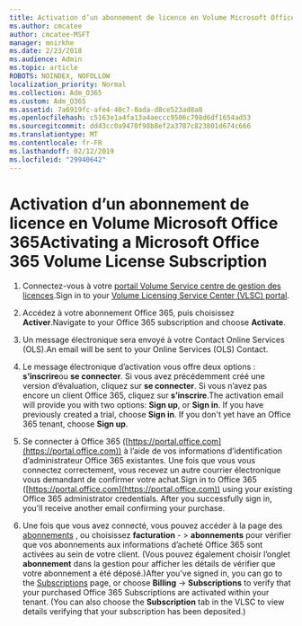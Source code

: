 ```yaml
---
title: Activation d’un abonnement de licence en Volume Microsoft Office 365
ms.author: cmcatee
author: cmcatee-MSFT
manager: mnirkhe
ms.date: 2/23/2018
ms.audience: Admin
ms.topic: article
ROBOTS: NOINDEX, NOFOLLOW
localization_priority: Normal
ms.collection: Adm_O365
ms.custom: Adm_O365
ms.assetid: 7a6919fc-afe4-40c7-8ada-d8ce523ad8a8
ms.openlocfilehash: c5163e1a4fa13a4aeccc9506c798d6df1654ad53
ms.sourcegitcommit: dd43cc0a9470f98b8ef2a3787c823801d674c666
ms.translationtype: MT
ms.contentlocale: fr-FR
ms.lasthandoff: 02/12/2019
ms.locfileid: "29940642"
---
```

# <a name="activating-a-microsoft-office-365-volume-license-subscription"></a><span data-ttu-id="169db-102">Activation d’un abonnement de licence en Volume Microsoft Office 365</span><span class="sxs-lookup"><span data-stu-id="169db-102">Activating a Microsoft Office 365 Volume License Subscription</span></span>

1. <span data-ttu-id="169db-103">Connectez-vous à votre [portail Volume Service centre de gestion des licences](http://go.microsoft.com/fwlink/p/?LinkId=329762).</span><span class="sxs-lookup"><span data-stu-id="169db-103">Sign in to your [Volume Licensing Service Center (VLSC) portal](http://go.microsoft.com/fwlink/p/?LinkId=329762).</span></span>
    
2. <span data-ttu-id="169db-104">Accédez à votre abonnement Office 365, puis choisissez **Activer**.</span><span class="sxs-lookup"><span data-stu-id="169db-104">Navigate to your Office 365 subscription and choose **Activate**.</span></span>
    
3. <span data-ttu-id="169db-105">Un message électronique sera envoyé à votre Contact Online Services (OLS).</span><span class="sxs-lookup"><span data-stu-id="169db-105">An email will be sent to your Online Services (OLS) Contact.</span></span>
    
4. <span data-ttu-id="169db-p101">Le message électronique d’activation vous offre deux options : **s’inscrire**ou **se connecter**. Si vous avez précédemment créé une version d’évaluation, cliquez sur **se connecter**. Si vous n’avez pas encore un client Office 365, cliquez sur **s’inscrire**.</span><span class="sxs-lookup"><span data-stu-id="169db-p101">The activation email will provide you with two options: **Sign up**, or **Sign in**. If you have previously created a trial, choose **Sign in**. If you don't yet have an Office 365 tenant, choose **Sign up**.</span></span>
    
5. <span data-ttu-id="169db-p102">Se connecter à Office 365 ([https://portal.office.com](https://portal.office.com)) à l’aide de vos informations d’identification d’administrateur Office 365 existantes. Une fois que vous vous connectez correctement, vous recevez un autre courrier électronique vous demandant de confirmer votre achat.</span><span class="sxs-lookup"><span data-stu-id="169db-p102">Sign in to Office 365 ([https://portal.office.com](https://portal.office.com)) using your existing Office 365 administrator credentials. After you successfully sign in, you'll receive another email confirming your purchase.</span></span>
    
6. <span data-ttu-id="169db-p103">Une fois que vous avez connecté, vous pouvez accéder à la page des [abonnements](https://go.microsoft.com/fwlink/p/?linkid=842054) , ou choisissez **facturation**  - \> **abonnements** pour vérifier que vos abonnements aux informations d’acheté Office 365 sont activées au sein de votre client. (Vous pouvez également choisir l’onglet **abonnement** dans la gestion pour afficher les détails de vérifier que votre abonnement a été déposé.)</span><span class="sxs-lookup"><span data-stu-id="169db-p103">After you've signed in, you can go to the [Subscriptions](https://go.microsoft.com/fwlink/p/?linkid=842054) page, or choose **Billing** -\> **Subscriptions** to verify that your purchased Office 365 Subscriptions are activated within your tenant. (You can also choose the **Subscription** tab in the VLSC to view details verifying that your subscription has been deposited.)</span></span> 
    

